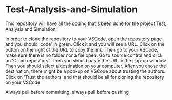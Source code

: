 # Test-Analysis-and-Simulation
This repository will have all the coding that's been done for the project Test, Analysis and Simulation

In order to clone the repository to your VSCode, open the repository page and you should 'code' in green. Click it and you will see a URL. Click on the button on the right of the URL to copy the link. Then go to your VSCode, make sure there is no folder nor a file open. Go to source control and click on 'Clone repository.' Then you should paste the URL in the pop-up window. Then you should select a destination on your computer. After you chose the destination, there might be a pop-up on VSCode about trusting the authors. Click on 'Trust the authors' and that should be all for cloning the repository on your VSCode. 

Always pull before committing, always pull before pushing